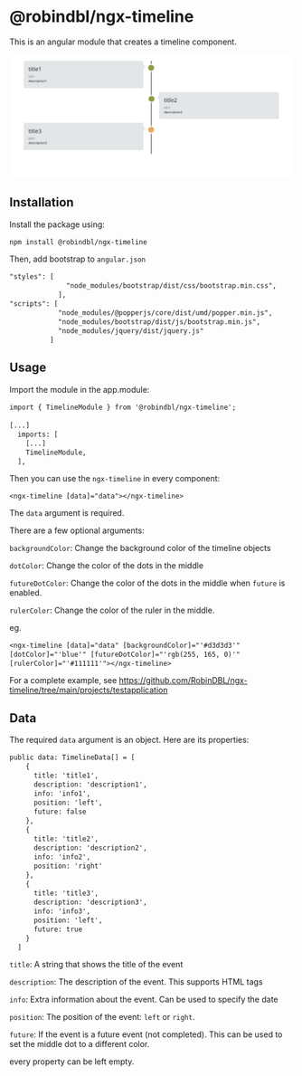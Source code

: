 # @robindbl/ngx-timeline

This is an angular module that creates a timeline component. 

![image of the timeline](assets/ngx-timeline.png)

## Installation

Install the package using:

```
npm install @robindbl/ngx-timeline
```

Then, add bootstrap to `angular.json`

```
"styles": [
              "node_modules/bootstrap/dist/css/bootstrap.min.css",
            ],
"scripts": [
            "node_modules/@popperjs/core/dist/umd/popper.min.js",
            "node_modules/bootstrap/dist/js/bootstrap.min.js",
            "node_modules/jquery/dist/jquery.js"
          ]
```


## Usage

Import the module in the app.module:

```
import { TimelineModule } from '@robindbl/ngx-timeline';

[...]
  imports: [
    [...]
    TimelineModule,
  ],
```

Then you can use the `ngx-timeline` in every component:

```
<ngx-timeline [data]="data"></ngx-timeline>
```

The `data` argument is required.

There are a few optional arguments:

`backgroundColor`: Change the background color of the timeline objects

`dotColor`: Change the color of the dots in the middle

`futureDotColor`: Change the color of the dots in the middle when `future` is enabled.

`rulerColor`: Change the color of the ruler in the middle.

eg.

```
<ngx-timeline [data]="data" [backgroundColor]="'#d3d3d3'" [dotColor]="'blue'" [futureDotColor]="'rgb(255, 165, 0)'" [rulerColor]="'#111111'"></ngx-timeline>

```

For a complete example, see https://github.com/RobinDBL/ngx-timeline/tree/main/projects/testapplication

## Data

The required `data` argument is an object. Here are its properties:

```
public data: TimelineData[] = [
    {
      title: 'title1',
      description: 'description1',
      info: 'info1',
      position: 'left',
      future: false
    },
    {
      title: 'title2',
      description: 'description2',
      info: 'info2',
      position: 'right'
    },
    {
      title: 'title3',
      description: 'description3',
      info: 'info3',
      position: 'left',
      future: true
    }
  ]

```  
`title`: A string that shows the title of the event

`description`: The description of the event. This supports HTML tags

`info`: Extra information about the event. Can be used to specify the date

`position`: The position of the event: `left` or `right`.

`future`: If the event is a future event (not completed). This can be used to set the middle dot to a different color.

every property can be left empty. 